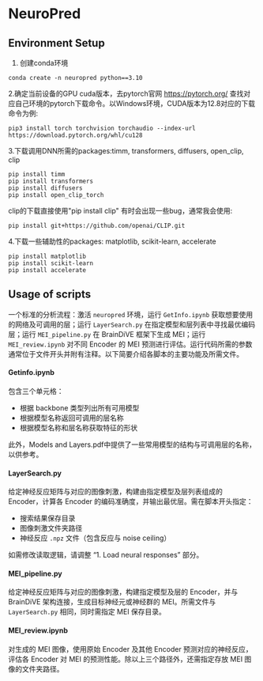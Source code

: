 # NeuroPred

## Environment Setup
1. 创建conda环境
```
conda create -n neuropred python==3.10
```
2.确定当前设备的GPU cuda版本，去pytorch官网 https://pytorch.org/ 查找对应自己环境的pytorch下载命令。以Windows环境，CUDA版本为12.8对应的下载命令为例:
```
pip3 install torch torchvision torchaudio --index-url https://download.pytorch.org/whl/cu128
```
3.下载调用DNN所需的packages:timm, transformers, diffusers, open_clip, clip
```
pip install timm
pip install transformers
pip install diffusers
pip install open_clip_torch
```
clip的下载直接使用"pip install clip" 有时会出现一些bug，通常我会使用: 
```
pip install git+https://github.com/openai/CLIP.git
```
4.下载一些辅助性的packages: matplotlib, scikit-learn, accelerate
```
pip install matplotlib
pip install scikit-learn
pip install accelerate
```
## Usage of scripts
一个标准的分析流程：激活 `neuropred` 环境，运行 `GetInfo.ipynb` 获取想要使用的网络及可调用的层；运行 `LayerSearch.py` 在指定模型和层列表中寻找最优编码层；运行 `MEI_pipeline.py` 在 BrainDiVE 框架下生成 MEI；运行 `MEI_review.ipynb` 对不同 Encoder 的 MEI 预测进行评估。运行代码所需的参数通常位于文件开头并附有注释。以下简要介绍各脚本的主要功能及所需文件。

#### Getinfo.ipynb
包含三个单元格：
- 根据 backbone 类型列出所有可用模型
- 根据模型名称返回可调用的层名称
- 根据模型名称和层名称获取特征的形状

此外，Models and Layers.pdf中提供了一些常用模型的结构与可调用层的名称，以供参考。

#### LayerSearch.py
给定神经反应矩阵与对应的图像刺激，构建由指定模型及层列表组成的 Encoder，计算各 Encoder 的编码准确度，并输出最优层。需在脚本开头指定：
- 搜索结果保存目录
- 图像刺激文件夹路径
- 神经反应 `.npz` 文件（包含反应与 noise ceiling）

如需修改读取逻辑，请调整 “1. Load neural responses” 部分。

#### MEI_pipeline.py
给定神经反应矩阵与对应的图像刺激，构建指定模型及层的 Encoder，并与 BrainDiVE 架构连接，生成目标神经元或神经群的 MEI。所需文件与 `LayerSearch.py` 相同，同时需指定 MEI 保存目录。

#### MEI_review.ipynb
对生成的 MEI 图像，使用原始 Encoder 及其他 Encoder 预测对应的神经反应，评估各 Encoder 对 MEI 的预测性能。除以上三个路径外，还需指定存放 MEI 图像的文件夹路径。

